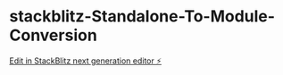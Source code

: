 # stackblitz-Standalone-To-Module-Conversion

[Edit in StackBlitz next generation editor ⚡️](https://stackblitz.com/~/github.com/muralensp/stackblitz-Standalone-To-Module-Conversion)